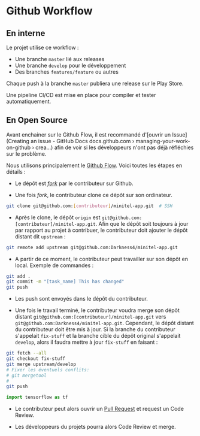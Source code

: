 # Github Workflow

## En interne

Le projet utilise ce workflow :

- Une branche `master` lié aux releases
- Une branche `develop` pour le développement
- Des branches `features/feature` ou autres

Chaque push à la branche `master` publiera une release sur le Play Store.

Une pipeline CI/CD est mise en place pour compiler et tester automatiquement.

## En Open Source

Avant enchainer sur le Github Flow, il est recommandé d'[ouvrir un Issue](Creating an issue - GitHub Docs
docs.github.com › managing-your-work-on-github › crea...) afin de voir si les développeurs n'ont pas déjà réfléchies sur le problème.

Nous utilisons principalement le [Github Flow](https://guides.github.com/introduction/flow/). Voici toutes les étapes en détails :

- Le dépôt est [*fork*](https://docs.github.com/en/github/getting-started-with-github/fork-a-repo) par le contributeur sur Github.

- Une fois *fork*, le contributeur clone ce dépôt sur son ordinateur.

```sh
git clone git@github.com:[contributeur]/minitel-app.git  # SSH
```

- Après le clone, le dépôt `origin` est `git@github.com:[contributeur]/minitel-app.git`. Afin que le dépôt soit toujours à jour par rapport au projet à contribuer, le contributeur doit ajouter le dépôt distant dit `upstream` :

```sh
git remote add upstream git@github.com:Darkness4/minitel-app.git
```

- A partir de ce moment, le contributeur peut travailler sur son dépôt en local. Exemple de commandes :

```sh
git add .
git commit -m "[task_name] This has changed"
git push
```

  - Les push sont envoyés dans le dépôt du contributeur.

- Une fois le travail terminé, le contributeur voudra merge son dépôt distant `git@github.com:[contributeur]/minitel-app.git` vers `git@github.com:Darkness4/minitel-app.git`. Cependant, le dépôt distant du contributeur doit être mis à jour. Si la branche du contributeur s'appelait `fix-stuff` et la branche cible du dépôt original s'appelait `develop`, alors il faudra mettre à jour `fix-stuff` en faisant :

```sh
git fetch --all
git checkout fix-stuff
git merge upstream/develop
# Fixer les éventuels conflits:
# git mergetool
#
git push
```

``` python
import tensorflow as tf
```

- Le contributeur peut alors ouvrir un [Pull Request](https://docs.github.com/en/github/collaborating-with-issues-and-pull-requests/about-pull-requests) et request un Code Review.

- Les développeurs du projets pourra alors Code Review et merge.

